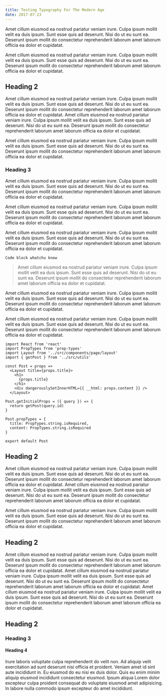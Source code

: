 ```yaml
---
title: Testing Typography For The Modern Age
date: 2017-07-23
---
```


Amet cillum eiusmod ea nostrud pariatur veniam irure. Culpa ipsum mollit velit ea duis ipsum. Sunt esse quis ad deserunt. Nisi do ut eu sunt ea. Deserunt ipsum mollit do consectetur reprehenderit laborum amet laborum officia ea dolor et cupidatat.

Amet cillum eiusmod ea nostrud pariatur veniam irure. Culpa ipsum mollit velit ea duis ipsum. Sunt esse quis ad deserunt. Nisi do ut eu sunt ea. Deserunt ipsum mollit do consectetur reprehenderit laborum amet laborum officia ea dolor et cupidatat.

## Heading 2

Amet cillum eiusmod ea nostrud pariatur veniam irure. Culpa ipsum mollit velit ea duis ipsum. Sunt esse quis ad deserunt. Nisi do ut eu sunt ea. Deserunt ipsum mollit do consectetur reprehenderit laborum amet laborum officia ea dolor et cupidatat.
Amet cillum eiusmod ea nostrud pariatur veniam irure. Culpa ipsum mollit velit ea duis ipsum. Sunt esse quis ad deserunt. Nisi do ut eu sunt ea. Deserunt ipsum mollit do consectetur reprehenderit laborum amet laborum officia ea dolor et cupidatat.

Amet cillum eiusmod ea nostrud pariatur veniam irure. Culpa ipsum mollit velit ea duis ipsum. Sunt esse quis ad deserunt. Nisi do ut eu sunt ea. Deserunt ipsum mollit do consectetur reprehenderit laborum amet laborum officia ea dolor et cupidatat.

### Heading 3

Amet cillum eiusmod ea nostrud pariatur veniam irure. Culpa ipsum mollit velit ea duis ipsum. Sunt esse quis ad deserunt. Nisi do ut eu sunt ea. Deserunt ipsum mollit do consectetur reprehenderit laborum amet laborum officia ea dolor et cupidatat.

Amet cillum eiusmod ea nostrud pariatur veniam irure. Culpa ipsum mollit velit ea duis ipsum. Sunt esse quis ad deserunt. Nisi do ut eu sunt ea. Deserunt ipsum mollit do consectetur reprehenderit laborum amet laborum officia ea dolor et cupidatat.

Amet cillum eiusmod ea nostrud pariatur veniam irure. Culpa ipsum mollit velit ea duis ipsum. Sunt esse quis ad deserunt. Nisi do ut eu sunt ea. Deserunt ipsum mollit do consectetur reprehenderit laborum amet laborum officia ea dolor et cupidatat.

` Code block whatchu know `

> Amet cillum eiusmod ea nostrud pariatur veniam irure. Culpa ipsum mollit velit ea duis ipsum. Sunt esse quis ad deserunt. Nisi do ut eu sunt ea. Deserunt ipsum mollit do consectetur reprehenderit laborum amet laborum officia ea dolor et cupidatat.

Amet cillum eiusmod ea nostrud pariatur veniam irure. Culpa ipsum mollit velit ea duis ipsum. Sunt esse quis ad deserunt. Nisi do ut eu sunt ea. Deserunt ipsum mollit do consectetur reprehenderit laborum amet laborum officia ea dolor et cupidatat.

Amet cillum eiusmod ea nostrud pariatur veniam irure. Culpa ipsum mollit velit ea duis ipsum. Sunt esse quis ad deserunt. Nisi do ut eu sunt ea. Deserunt ipsum mollit do consectetur reprehenderit laborum amet laborum officia ea dolor et cupidatat.

```
import React from 'react'
import PropTypes from 'prop-types'
import Layout from '../src/components/page/layout'
import { getPost } from '../src/utils'

const Post = props =>
  <Layout title={props.title}>
    <h1>
      {props.title}
    </h1>
    <div dangerouslySetInnerHTML={{ __html: props.content }} />
  </Layout>

Post.getInitialProps = ({ query }) => {
  return getPost(query.id)
}

Post.propTypes = {
  title: PropTypes.string.isRequired,
  content: PropTypes.string.isRequired
}

export default Post
```

## Heading 2 

Amet cillum eiusmod ea nostrud pariatur veniam irure. Culpa ipsum mollit velit ea duis ipsum. Sunt esse quis ad deserunt. Nisi do ut eu sunt ea. Deserunt ipsum mollit do consectetur reprehenderit laborum amet laborum officia ea dolor et cupidatat.
Amet cillum eiusmod ea nostrud pariatur veniam irure. Culpa ipsum mollit velit ea duis ipsum. Sunt esse quis ad deserunt. Nisi do ut eu sunt ea. Deserunt ipsum mollit do consectetur reprehenderit laborum amet laborum officia ea dolor et cupidatat.

Amet cillum eiusmod ea nostrud pariatur veniam irure. Culpa ipsum mollit velit ea duis ipsum. Sunt esse quis ad deserunt. Nisi do ut eu sunt ea. Deserunt ipsum mollit do consectetur reprehenderit laborum amet laborum officia ea dolor et cupidatat.

## Heading 2 

Amet cillum eiusmod ea nostrud pariatur veniam irure. Culpa ipsum mollit velit ea duis ipsum. Sunt esse quis ad deserunt. Nisi do ut eu sunt ea. Deserunt ipsum mollit do consectetur reprehenderit laborum amet laborum officia ea dolor et cupidatat.
Amet cillum eiusmod ea nostrud pariatur veniam irure. Culpa ipsum mollit velit ea duis ipsum. Sunt esse quis ad deserunt. Nisi do ut eu sunt ea. Deserunt ipsum mollit do consectetur reprehenderit laborum amet laborum officia ea dolor et cupidatat.
Amet cillum eiusmod ea nostrud pariatur veniam irure. Culpa ipsum mollit velit ea duis ipsum. Sunt esse quis ad deserunt. Nisi do ut eu sunt ea. Deserunt ipsum mollit do consectetur reprehenderit laborum amet laborum officia ea dolor et cupidatat.

## Heading 2
### Heading 3
#### Heading 4

Irure laboris voluptate culpa reprehenderit do velit non. Ad aliquip velit exercitation ad sunt deserunt nisi officia et proident. Veniam amet id sint aute incididunt in. Eu eiusmod do eu nisi ex duis dolor. Quis eu enim minim aliquip eiusmod incididunt consectetur eiusmod. Ipsum aliqua Lorem dolor excepteur culpa proident consequat do voluptate eiusmod amet adipisicing. In labore nulla commodo ipsum excepteur do amet incididunt.

